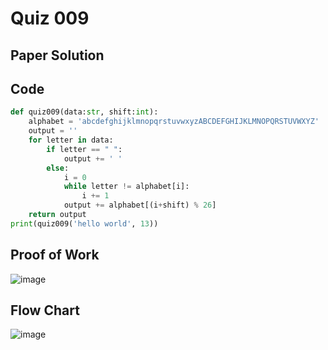 # Quiz 009

## Paper Solution

## Code
```.py
def quiz009(data:str, shift:int):
    alphabet = 'abcdefghijklmnopqrstuvwxyzABCDEFGHIJKLMNOPQRSTUVWXYZ'
    output = ''
    for letter in data:
        if letter == " ":
            output += ' '
        else:
            i = 0
            while letter != alphabet[i]:
                i += 1
            output += alphabet[(i+shift) % 26]
    return output
print(quiz009('hello world', 13))
```

## Proof of Work
![image](https://github.com/user-attachments/assets/62f10771-dd69-4461-84ee-f4fbe9c8017a)

## Flow Chart
![image](https://github.com/user-attachments/assets/51e4574c-1df3-408a-b5cc-c7cc8682ac32)
